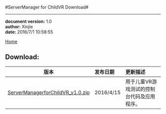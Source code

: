 #ServerManager for ChildVR Download#

----------
**document version:**	1.0  
**author:** Xinjie  
**date:** 2016/7/1 10:58:55 

[Home](README.md "Home")

## Download:


| 版本        					| 发布日期        					| 更新描述  	|
| :----------------------:					|:---------------------------------| :-----	|
| [ServerManagerforChildVR_v1.0.zip](attachment/tools/server-manager-for-childvr/ServerManagerforChildVR_v1.0.zip)  				|2016/4/15 		|	用于儿童VR游戏测试的控制台代码及应用程序。		|